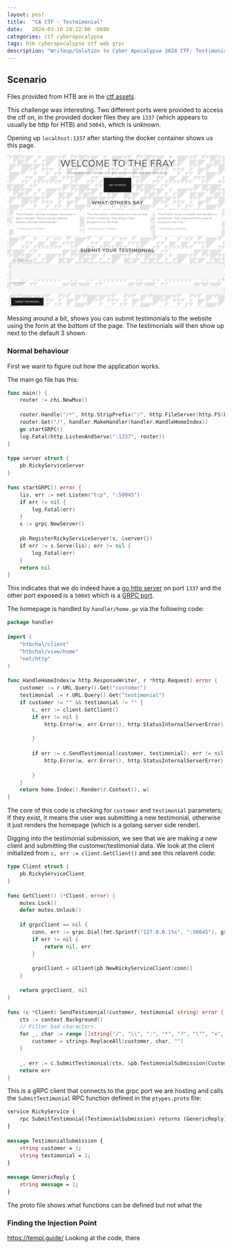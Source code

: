 ```yaml
---
layout: post
title:  "CA CTF - Testmimonial"
date:   2024-03-16 20:22:00 -0600
categories: ctf cyberapocalypse
tags: htb cyberapocalypse ctf web grpc
description: "Writeup/Solution to Cyber Apocalypse 2024 CTF: Testimonial"
---
```


## Scenario

Files provided from HTB are in the [ctf assets](/assets/ctfs).

This challenge was interesting. Two different ports were provided to access the ctf on, in the provided docker files they are `1337` (which appears to usually be http for HTB) and `50045`, which is unknown.

Opening up `localhost:1337` after starting the docker container shows us this page.

![testimonial homepage](/assets/images/ctf/ca2024/testimonial-homepage.png)

Messing around a bit, shows you can submit testimonials to the website using the form at the bottom of the page. The testimonials will then show up next to the default 3 shown.


### Normal behaviour

First we want to figure out how the application works.

The main go file has this:

```go
func main() {
	router := chi.NewMux()

	router.Handle("/*", http.StripPrefix("/", http.FileServer(http.FS(FS))))
	router.Get("/", handler.MakeHandler(handler.HandleHomeIndex))
	go startGRPC()
	log.Fatal(http.ListenAndServe(":1337", router))
}

type server struct {
	pb.RickyServiceServer
}

func startGRPC() error {
	lis, err := net.Listen("tcp", ":50045")
	if err != nil {
		log.Fatal(err)
	}
	s := grpc.NewServer()

	pb.RegisterRickyServiceServer(s, &server{})
	if err := s.Serve(lis); err != nil {
		log.Fatal(err)
	}
	return nil
}
```

This indicates that we do indeed have a [go http server](https://pkg.go.dev/net/http) on port `1337` and the other port exposed is a `50045` which is a [GRPC port](https://en.wikipedia.org/wiki/GRPC).

The homepage is handled by `handler/home.go` via the following code:

```go
package handler

import (
	"htbchal/client"
	"htbchal/view/home"
	"net/http"
)

func HandleHomeIndex(w http.ResponseWriter, r *http.Request) error {
	customer := r.URL.Query().Get("customer")
	testimonial := r.URL.Query().Get("testimonial")
	if customer != "" && testimonial != "" {
		c, err := client.GetClient()
		if err != nil {
			http.Error(w, err.Error(), http.StatusInternalServerError)

		}

		if err := c.SendTestimonial(customer, testimonial); err != nil {
			http.Error(w, err.Error(), http.StatusInternalServerError)

		}
	}
	return home.Index().Render(r.Context(), w)
}
```

The core of this code is checking for `customer` and `testimonial` parameters; If they exist, it means the user was submitting a new testimonial, otherwise it just renders the homepage (which is a golang server side render).

Digging into the testimonial submission, we see that we are making a new client and submitting the customer/testimonial data. We look at the client initialized from `c, err := client.GetClient()` and see this relavent code:

```go
type Client struct {
	pb.RickyServiceClient
}

func GetClient() (*Client, error) {
	mutex.Lock()
	defer mutex.Unlock()

	if grpcClient == nil {
		conn, err := grpc.Dial(fmt.Sprintf("127.0.0.1%s", ":50045"), grpc.WithInsecure())
		if err != nil {
			return nil, err
		}

		grpcClient = &Client{pb.NewRickyServiceClient(conn)}
	}

	return grpcClient, nil
}

func (c *Client) SendTestimonial(customer, testimonial string) error {
	ctx := context.Background()
	// Filter bad characters.
	for _, char := range []string{"/", "\\", ":", "*", "?", "\"", "<", ">", "|", "."} {
		customer = strings.ReplaceAll(customer, char, "")
	}

	_, err := c.SubmitTestimonial(ctx, &pb.TestimonialSubmission{Customer: customer, Testimonial: testimonial})
	return err
}
```

This is a gRPC client that connects to the grpc port we are hosting and calls the `SubmitTestimonial` RPC function defined in the `ptypes.proto` file:

```proto
service RickyService {
    rpc SubmitTestimonial(TestimonialSubmission) returns (GenericReply) {}
}

message TestimonialSubmission {
    string customer = 1;
    string testimonial = 2;
}

message GenericReply {
    string message = 1;
}
```

The proto file shows what functions can be defined but not what the 

### Finding the Injection Point
https://templ.guide/
Looking at the code, there 